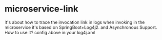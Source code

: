 # microservice-link
It's  about how to trace the invocation link in logs when invoking in the  microservice
it's based on SpringBoot+Log4j2. and Asynchronous Support.
How to use it?
<PatternLayout pattern= " something others- %X{logId}-%X{parentSpanId}-%X{spanId} - something others"/> 
config above in your log4j.xml
